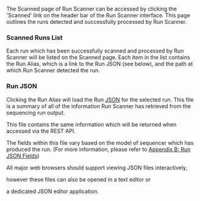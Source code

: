 <!-- TODO: image -->
The Scanned page of Run Scanner can be accessed by clicking the 'Scanned'
link on the header bar of the Run Scanner interface. This page outlines the
runs detected and successfully processed by Run Scanner.

### Scanned Runs List
Each run which has been successfully scanned and processed by Run Scanner
will be listed on the Scanned page. Each item in the list contains the Run
Alias, which is a link to the Run JSON (see below), and the path at
which Run Scanner detected the run.

### Run JSON
Clicking the Run Alias will load the Run
[JSON](https://en.wikipedia.org/wiki/JSON) for the selected run.
This file is a summary of all of the information Run Scanner has retrieved
from the sequencing run output.

This file contains the same information which will be returned when accessed
via the REST API.
<!-- right? --> <!-- For more information, please refer to [API Docs](/api/). -->

The fields within this file vary based on the model of sequencer which has
produced the run. (For more information, please refer to
 [Appendix B: Run JSON Fields](/appendices/#appendix-b-run-json-fields))

All major web browsers should support viewing JSON files interactively,
<!-- right? --> however these files can also be opened in a text editor or
a dedicated JSON editor application.
